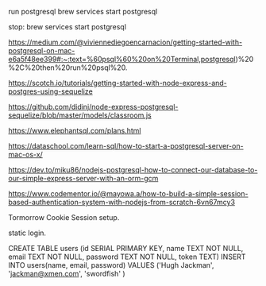 run postgresql 
brew services start postgresql

stop:
brew services start postgresql

https://medium.com/@viviennediegoencarnacion/getting-started-with-postgresql-on-mac-e6a5f48ee399#:~:text=%60psql%60%20on%20Terminal,postgresql)%20%2C%20then%20run%20psql%20.

https://scotch.io/tutorials/getting-started-with-node-express-and-postgres-using-sequelize

https://github.com/didinj/node-express-postgresql-sequelize/blob/master/models/classroom.js

https://www.elephantsql.com/plans.html

https://dataschool.com/learn-sql/how-to-start-a-postgresql-server-on-mac-os-x/

https://dev.to/miku86/nodejs-postgresql-how-to-connect-our-database-to-our-simple-express-server-with-an-orm-gcm


https://www.codementor.io/@mayowa.a/how-to-build-a-simple-session-based-authentication-system-with-nodejs-from-scratch-6vn67mcy3

Tormorrow Cookie Session setup.

static login.

CREATE TABLE users (id SERIAL PRIMARY KEY, name TEXT NOT NULL, email TEXT NOT NULL, password TEXT NOT NULL, token TEXT)
INSERT INTO users(name, email, password) VALUES ('Hugh Jackman', 'jackman@xmen.com', 'swordfish' )
